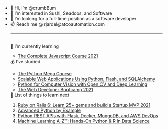 <ul>
  <li>👋 Hi, I’m @crumbBum</li>
  <li> 👀 I’m interested in Sushi, Seadoos, and Software </li>
  <li> 💞️ I’m looking for a full-time position as a software developer </li>
  <li> 📫 Reach me @ rjardel@atcoautomation.com </li>
  <hr>
  <br>  
🌱 I’m currently learning 
<ul>
<li> <a href = "https://www.udemy.com/share/101Wfe2@Pm1KfWFKS1QKcERKA3Jzfj1H/"> The Complete Javascript Course 2021 </a> </li>
</ul>
💰 I've studied
<ul>
<li> <a href = "https://www.udemy.com/share/101Wa02@FG5jVEtKc1QPd0VACnN3QBRuY1di/"> The Python Mega Course </a> </li>
<li> <a href = "https://www.udemy.com/share/101sny2@Pm1jfWFKS1QKcERKA3JzVD1uY31i/"> Scalable Web Applications Using Python, Flash, and SQLAlchemy </a> </li>
<li> <a href = "https://www.udemy.com/share/10143y2@FG1gVFpbTlYMe0dCBktOfRQ=/"> Python for Computer Vision with Open CV and Deep Learning </a> </li>
<li> <a href = "https://www.udemy.com/share/101W9C2@Pm1jVFpbTlYMe0dCBkhNVD5HSg==/"> The Web Developer Bootcamp 2021 </a> </li>
</ul>
🤘 List of things to learn next
<ol>
<li> <a href = "https://www.udemy.com/course/ruby-on-rails-6-learn-20-gems-build-an-e-learning-platform/"> Ruby on Rails 6: Learn 25+ gems and build a Startup MVP 2021 </a></li> 
<li> <a href = "https://www.udemy.com/share/103Z3i2@Pm1jVGJKS1QKcERKA3JzVBRHSg==/"> Advanced Python by Example </a> </li>
<li> <a href = "https://www.udemy.com/share/101tEi2@PUdKfWJbS1ENcU5DAnZNfj5uYH0=/"> Python REST APIs with Flask, Docker, MongoDB, and AWS DevOps </a> </li>
<li> <a href = "https://www.udemy.com/share/101Wci2@PkdgfVpbTlYMe0dCBkhnVD5t/"> Machine Learning A-Z™: Hands-On Python & R In Data Science </a> </li>
</ol>



<!---
crumbBum/crumbBum is a ✨ special ✨ repository because its `README.md` (this file) appears on your GitHub profile.
You can click the Preview link to take a look at your changes.
--->
